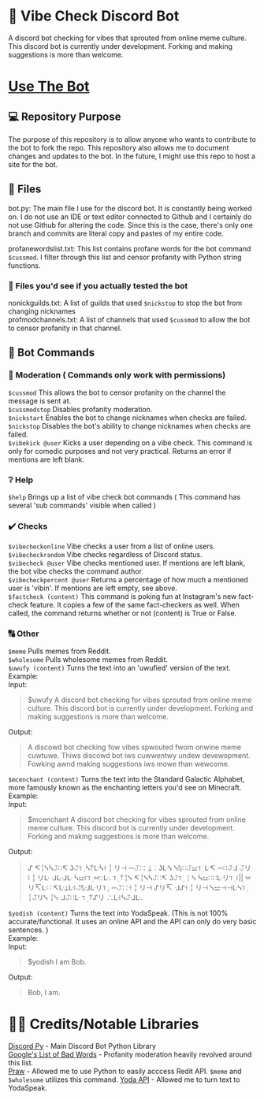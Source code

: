 # 🤖 Vibe Check Discord Bot
A discord bot checking for vibes that sprouted from online meme culture. This discord bot is currently under development. Forking and making suggestions is more than welcome.

# [Use The Bot](https://discordapp.com/api/oauth2/authorize?client_id=646954861249691650&permissions=8&scope=bot)

## 💻 Repository Purpose
The purpose of this repository is to allow anyone who wants to contribute to  the bot to fork the repo. This repository also allows me to document changes and updates to the bot. In the future, I might use this repo to host a site for the bot.

## 📁 Files
bot.py: The main file I use for the discord bot. It is constantly being worked on. I do not use an IDE or text editor connected to Github and I certainly do not use Github for altering the code. Since this is the case, there's only one branch and commits are literal copy and pastes of my entire code.

profanewordslist.txt: This list contains profane words for the bot command `$cussmod`. I filter through this list and censor profanity with Python string functions.

### 📃 Files you'd see if you actually tested the bot
nonickguilds.txt: A list of guilds that used `$nickstop` to stop the bot from changing nicknames\
profmodchannels.txt: A list of channels that used `$cussmod` to allow the bot to censor profanity in that channel.

## 📑 Bot Commands

### 🔨 Moderation ( Commands only work with permissions)
` $cussmod ` This allows the bot to censor profanity on the channel the message is sent at.\
` $cussmodstop ` Disables profanity moderation.\
` $nickstart ` Enables the bot to change nicknames when checks are failed.\
` $nickstop ` Disables the bot's ability to change nicknames when checks are failed.\
` $vibekick @user ` Kicks a user depending on a vibe check. This command is only for comedic purposes and not very practical. Returns an error if mentions are left blank.

### ❔ Help
` $help ` Brings up a list of vibe check bot commands ( This command has several 'sub commands' visible when called )

### ✔️ Checks
` $vibecheckonline ` Vibe checks a user from a list of online users.\
` $vibecheckrandom ` Vibe checks regardless of Discord status.\
` $vibecheck @user ` Vibe checks mentioned user. If mentions are left blank, the bot vibe checks the command author.\
` $vibecheckpercent @user ` Returns a percentage of how much a mentioned user is 'vibin'. If mentions are left empty, see above.\
` $factcheck (content) ` This command is poking fun at Instagram's new fact-check feature. It copies a few of the same fact-checkers as well. When called, the command returns whether or not (content) is True or False.

### 🔠 Other
` $meme ` Pulls memes from Reddit.\
` $wholesome ` Pulls wholesome memes from Reddit.\
` $uwufy (content) ` Turns the text into an 'uwufied' version of the text.\
Example:\
  Input:
> $uwufy A discord bot checking for vibes sprouted from online meme culture. This discord bot is currently under development. Forking and making suggestions is more than welcome.

  Output:
> A discowd bot checking fow vibes spwouted fwom onwine meme cuwtuwe. Thiws discowd bot iws cuwwentwy undew devewopment. Fowking awnd making suggestions iws mowe than wewcome.

` $mcenchant (content) ` Turns the text into the Standard Galactic Alphabet, more famously known as the enchanting letters you'd see on Minecraft.\
Example:\
  Input:
> $mcenchant A discord bot checking for vibes sprouted from online meme culture. This discord bot is currently under development. Forking and making suggestions is more than welcome.

  Output:
> ᔑ ↸╎ᓭᓵ𝙹∷↸ ʖ𝙹ℸ ̣  ᓵ⍑ᒷᓵꖌ╎リ⊣ ⎓𝙹∷ ⍊╎ʖᒷᓭ ᓭ!¡∷𝙹⚍ℸ ̣ ᒷ↸ ⎓∷𝙹ᒲ 𝙹リꖎ╎リᒷ ᒲᒷᒲᒷ ᓵ⚍ꖎℸ ̣ ⚍∷ᒷ. ℸ ̣ ⍑╎ᓭ ↸╎ᓭᓵ𝙹∷↸ ʖ𝙹ℸ ̣  ╎ᓭ ᓵ⚍∷∷ᒷリℸ ̣ ꖎ|| ⚍リ↸ᒷ∷ ↸ᒷ⍊ᒷꖎ𝙹!¡ᒲᒷリℸ ̣. ⎓𝙹∷ꖌ╎リ⊣ ᔑリ↸ ᒲᔑꖌ╎リ⊣ ᓭ⚍⊣⊣ᒷᓭℸ ̣ ╎𝙹リᓭ ╎ᓭ ᒲ𝙹∷ᒷ ℸ ̣ ⍑ᔑリ ∴ᒷꖎᓵ𝙹ᒲᒷ.

` $yodish (content) ` Turns the text into YodaSpeak. (This is not 100% accurate/functional. It uses an online API and the API can only do very basic sentences. )\
Example:\
  Input:
> $yodish I am Bob.

  Output:
> Bob, I am.

# 🙌🏼 Credits/Notable Libraries
[Discord Py](https://discordpy.readthedocs.io/en/latest/) - Main Discord Bot Python Library \
[Google's List of Bad Words](https://github.com/RobertJGabriel/Google-profanity-words/blob/master/list.txt) - Profanity moderation heavily revolved around this list. \
[Praw](https://pypi.org/project/praw/) - Allowed me to use Python to easily acccess Redit API. `$meme` and `$wholesome` utilizes this command.
[Yoda API](https://github.com/richchurcher/yoda-api) - Allowed me to turn text to YodaSpeak.
